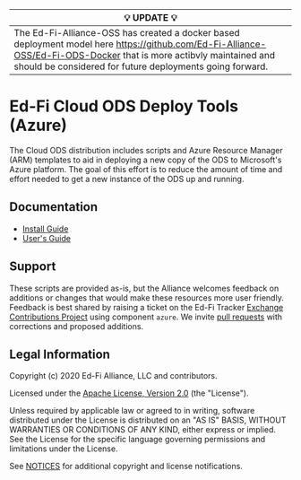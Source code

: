 |💡 UPDATE 💡|
|-|
| The Ed-Fi-Alliance-OSS has created a docker based deployment model here https://github.com/Ed-Fi-Alliance-OSS/Ed-Fi-ODS-Docker that is more actibvly maintained and should be considered for future deployments going forward. |

# Ed-Fi Cloud ODS Deploy Tools (Azure)

The Cloud ODS distribution includes scripts and Azure Resource Manager (ARM)
templates to aid in deploying a new copy of the ODS to Microsoft's Azure
platform. The goal of this effort is to reduce the amount of time and effort
needed to get a new instance of the ODS up and running.

## Documentation

* [Install Guide](docs/install-guide.md)
* [User's Guide](docs/user-guide-toc.md)

## Support

These scripts are provided as-is, but the Alliance welcomes feedback on
additions or changes that would make these resources more user friendly.
Feedback is best shared by raising a ticket on the Ed-Fi Tracker [Exchange
Contributions Project](https://tracker.ed-fi.org/projects/EXC/) using component
`azure`. We invite [pull
requests](https://github.com/Ed-Fi-Alliance-OSS/Ed-Fi-X-Ods-Deploy-Azure) with
corrections and proposed additions.

## Legal Information

Copyright (c) 2020 Ed-Fi Alliance, LLC and contributors.

Licensed under the [Apache License, Version 2.0](LICENSE) (the "License").

Unless required by applicable law or agreed to in writing, software
distributed under the License is distributed on an "AS IS" BASIS,
WITHOUT WARRANTIES OR CONDITIONS OF ANY KIND, either express or implied.
See the License for the specific language governing permissions and
limitations under the License.

See [NOTICES](NOTICES.md) for additional copyright and license notifications.
